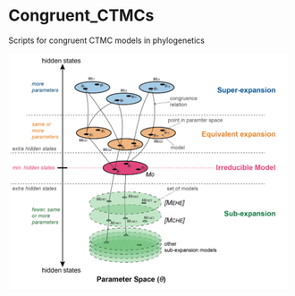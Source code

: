 # Congruent_CTMCs
 Scripts for congruent CTMC models in phylogenetics


 <p align="left">
  <img src="https://github.com/sergeitarasov/Congruent_CTMCs/blob/main/Fig_Class.png" width="500" title="hover text">
</p>  
